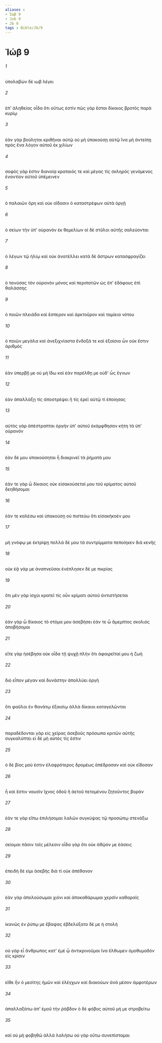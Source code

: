 ```yaml
---
aliases : 
- Ἰώβ 9
- Job 9
- Jb 9
tags : Bible/Jb/9
---
```


# Ἰώβ 9

###### 1
ὑπολαβὼν δὲ ιωβ λέγει
###### 2
ἐπ' ἀληθείας οἶδα ὅτι οὕτως ἐστίν πῶς γὰρ ἔσται δίκαιος βροτὸς παρὰ κυρίῳ
###### 3
ἐὰν γὰρ βούληται κριθῆναι αὐτῷ οὐ μὴ ὑπακούσῃ αὐτῷ ἵνα μὴ ἀντείπῃ πρὸς ἕνα λόγον αὐτοῦ ἐκ χιλίων
###### 4
σοφὸς γάρ ἐστιν διανοίᾳ κραταιός τε καὶ μέγας τίς σκληρὸς γενόμενος ἐναντίον αὐτοῦ ὑπέμεινεν
###### 5
ὁ παλαιῶν ὄρη καὶ οὐκ οἴδασιν ὁ καταστρέφων αὐτὰ ὀργῇ
###### 6
ὁ σείων τὴν ὑπ' οὐρανὸν ἐκ θεμελίων οἱ δὲ στῦλοι αὐτῆς σαλεύονται
###### 7
ὁ λέγων τῷ ἡλίῳ καὶ οὐκ ἀνατέλλει κατὰ δὲ ἄστρων κατασφραγίζει
###### 8
ὁ τανύσας τὸν οὐρανὸν μόνος καὶ περιπατῶν ὡς ἐπ' ἐδάφους ἐπὶ θαλάσσης
###### 9
ὁ ποιῶν πλειάδα καὶ ἕσπερον καὶ ἀρκτοῦρον καὶ ταμίεια νότου
###### 10
ὁ ποιῶν μεγάλα καὶ ἀνεξιχνίαστα ἔνδοξά τε καὶ ἐξαίσια ὧν οὐκ ἔστιν ἀριθμός
###### 11
ἐὰν ὑπερβῇ με οὐ μὴ ἴδω καὶ ἐὰν παρέλθῃ με οὐδ' ὧς ἔγνων
###### 12
ἐὰν ἀπαλλάξῃ τίς ἀποστρέψει ἢ τίς ἐρεῖ αὐτῷ τί ἐποίησας
###### 13
αὐτὸς γὰρ ἀπέστραπται ὀργήν ὑπ' αὐτοῦ ἐκάμφθησαν κήτη τὰ ὑπ' οὐρανόν
###### 14
ἐὰν δέ μου ὑπακούσηται ἦ διακρινεῖ τὰ ῥήματά μου
###### 15
ἐάν τε γὰρ ὦ δίκαιος οὐκ εἰσακούσεταί μου τοῦ κρίματος αὐτοῦ δεηθήσομαι
###### 16
ἐάν τε καλέσω καὶ ὑπακούσῃ οὐ πιστεύω ὅτι εἰσακήκοέν μου
###### 17
μὴ γνόφῳ με ἐκτρίψῃ πολλὰ δέ μου τὰ συντρίμματα πεποίηκεν διὰ κενῆς
###### 18
οὐκ ἐᾷ γάρ με ἀναπνεῦσαι ἐνέπλησεν δέ με πικρίας
###### 19
ὅτι μὲν γὰρ ἰσχύι κρατεῖ τίς οὖν κρίματι αὐτοῦ ἀντιστήσεται
###### 20
ἐὰν γὰρ ὦ δίκαιος τὸ στόμα μου ἀσεβήσει ἐάν τε ὦ ἄμεμπτος σκολιὸς ἀποβήσομαι
###### 21
εἴτε γὰρ ἠσέβησα οὐκ οἶδα τῇ ψυχῇ πλὴν ὅτι ἀφαιρεῖταί μου ἡ ζωή
###### 22
διὸ εἶπον μέγαν καὶ δυνάστην ἀπολλύει ὀργή
###### 23
ὅτι φαῦλοι ἐν θανάτῳ ἐξαισίῳ ἀλλὰ δίκαιοι καταγελῶνται
###### 24
παραδέδονται γὰρ εἰς χεῖρας ἀσεβοῦς πρόσωπα κριτῶν αὐτῆς συγκαλύπτει εἰ δὲ μὴ αὐτός τίς ἐστιν
###### 25
ὁ δὲ βίος μού ἐστιν ἐλαφρότερος δρομέως ἀπέδρασαν καὶ οὐκ εἴδοσαν
###### 26
ἦ καὶ ἔστιν ναυσὶν ἴχνος ὁδοῦ ἢ ἀετοῦ πετομένου ζητοῦντος βοράν
###### 27
ἐάν τε γὰρ εἴπω ἐπιλήσομαι λαλῶν συγκύψας τῷ προσώπῳ στενάξω
###### 28
σείομαι πᾶσιν τοῖς μέλεσιν οἶδα γὰρ ὅτι οὐκ ἀθῷόν με ἐάσεις
###### 29
ἐπειδὴ δέ εἰμι ἀσεβής διὰ τί οὐκ ἀπέθανον
###### 30
ἐὰν γὰρ ἀπολούσωμαι χιόνι καὶ ἀποκαθάρωμαι χερσὶν καθαραῖς
###### 31
ἱκανῶς ἐν ῥύπῳ με ἔβαψας ἐβδελύξατο δέ με ἡ στολή
###### 32
οὐ γὰρ εἶ ἄνθρωπος κατ' ἐμέ ᾧ ἀντικρινοῦμαι ἵνα ἔλθωμεν ὁμοθυμαδὸν εἰς κρίσιν
###### 33
εἴθε ἦν ὁ μεσίτης ἡμῶν καὶ ἐλέγχων καὶ διακούων ἀνὰ μέσον ἀμφοτέρων
###### 34
ἀπαλλαξάτω ἀπ' ἐμοῦ τὴν ῥάβδον ὁ δὲ φόβος αὐτοῦ μή με στροβείτω
###### 35
καὶ οὐ μὴ φοβηθῶ ἀλλὰ λαλήσω οὐ γὰρ οὕτω συνεπίσταμαι
